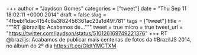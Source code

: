 
+++
author = "Jaydson Gomes"
categories = ["tweet"]
date = "Thu Sep 11 18:02:11 +0000 2014"
draft = false
slug = "4fbebf1dac4154c8a3f82456361ac23a1d49f781"
tags = ["tweet"]
title = """RT @braziljs: Acabamos de..."""
tweet = true
micro = true
tweet_url = "https://twitter.com/jaydson/status/510126169749221376"
+++
RT @braziljs: Acabamos de publicar mais centenas de fotos da #BrazilJS 2014, no álbum do 2º dia https://t.co/GIdtYMCTXM

